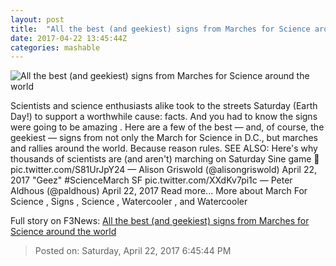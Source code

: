 ```yaml
---
layout: post
title:  "All the best (and geekiest) signs from Marches for Science around the world"
date: 2017-04-22 13:45:44Z
categories: mashable
---
```


![All the best (and geekiest) signs from Marches for Science around the world](http://i.amz.mshcdn.com/eAn259c2E-HMs2fC22Tti4l5yQU=/1200x630/2017%2F04%2F22%2F9e%2Ffa25840bc44f479bba8405ab06ec6178.5bb8c.png)

Scientists and science enthusiasts alike took to the streets Saturday (Earth Day!) to support a worthwhile cause: facts. And you had to know the signs were going to be amazing . Here are a few of the best — and, of course, the geekiest — signs from not only the March for Science in D.C., but marches and rallies around the world. Because reason rules. SEE ALSO: Here's why thousands of scientists are (and aren't) marching on Saturday Sine game 💯 pic.twitter.com/S81UrJpY24 — Alison Griswold (@alisongriswold) April 22, 2017 "Geez" #ScienceMarch SF pic.twitter.com/XXdKv7pi1c — Peter Aldhous (@paldhous) April 22, 2017 Read more... More about March For Science , Signs , Science , Watercooler , and Watercooler


Full story on F3News: [All the best (and geekiest) signs from Marches for Science around the world](http://www.f3nws.com/n/zfjA2H)

> Posted on: Saturday, April 22, 2017 6:45:44 PM

